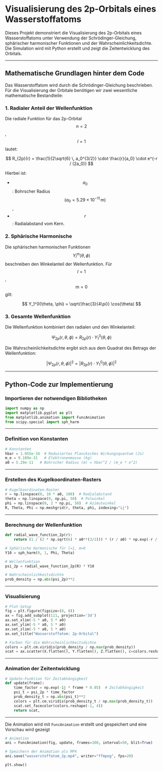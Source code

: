 # Visualisierung des 2p-Orbitals eines Wasserstoffatoms

Dieses Projekt demonstriert die Visualisierung des 2p-Orbitals eines Wasserstoffatoms unter Verwendung der Schrödinger-Gleichung, sphärischer harmonischer Funktionen und der Wahrscheinlichkeitsdichte. Die Simulation wird mit Python erstellt und zeigt die Zeitentwicklung des Orbitals.

---

## Mathematische Grundlagen hinter dem Code

Das Wasserstoffatom wird durch die Schrödinger-Gleichung beschrieben. Für die Visualisierung der Orbitale benötigen wir zwei wesentliche mathematische Bestandteile:

### 1. **Radialer Anteil der Wellenfunktion**
Die radiale Funktion für das  2p-Orbital $$n=2$$, $$l=1$$ lautet:

$$
R_{2p}(r) = \frac{1}{2\sqrt{6} \, a_0^{3/2}} \cdot \frac{r}{a_0} \cdot e^{-r / (2a_0)}
$$

Hierbei ist:
- $$a_0$$: Bohrscher Radius $$(a_0 = 5.29 \times 10^{-11} \, \text{m})$$,
- $$r$$: Radialabstand vom Kern.

### 2. **Sphärische Harmonische**
Die sphärischen harmonischen Funktionen $$Y_l^m(\theta, \phi)$$ beschreiben den Winkelanteil der Wellenfunktion. Für $$l=1$$, $$m=0$$ gilt:

$$
Y_1^0(\theta, \phi) = \sqrt{\frac{3}{4\pi}} \cos(\theta)
$$

### 3. **Gesamte Wellenfunktion**
Die Wellenfunktion kombiniert den radialen und den Winkelanteil:

$$
\Psi_{2p}(r, \theta, \phi) = R_{2p}(r) \cdot Y_1^0(\theta, \phi)
$$

Die Wahrscheinlichkeitsdichte ergibt sich aus dem Quadrat des Betrags der Wellenfunktion:

$$
|\Psi_{2p}(r, \theta, \phi)|^2 = \left| R_{2p}(r) \cdot Y_1^0(\theta, \phi) \right|^2
$$

---

## Python-Code zur Implementierung

### Importieren der notwendigen Bibliotheken

```python
import numpy as np
import matplotlib.pyplot as plt
from matplotlib.animation import FuncAnimation
from scipy.special import sph_harm
```

---

### Definition von Konstanten

```python
# Konstanten
hbar = 1.055e-34  # Reduziertes Plancksches Wirkungsquantum (Js)
m_e = 9.109e-31   # Elektronenmasse (kg)
a0 = 5.29e-11   # Bohrscher Radius (m) = hbar^2 / (m_e * e^2)
```

---

### Erstellen des Kugelkoordinaten-Rasters

```python
# Kugelkoordinaten-Raster
r = np.linspace(0, 10 * a0, 100)  # Radialabstand
theta = np.linspace(0, np.pi, 50)  # Polwinkel
phi = np.linspace(0, 2 * np.pi, 50)  # Azimutwinkel
R, Theta, Phi = np.meshgrid(r, theta, phi, indexing="ij")
```

---

### Berechnung der Wellenfunktion

```python
def radial_wave_function_2p(r):
    return (1 / (2 * np.sqrt(6) * a0**(3/2))) * (r / a0) * np.exp(-r / (2 * a0))

# Sphärische Harmonische für l=1, m=0
Y10 = sph_harm(0, 1, Phi, Theta)

# Wellenfunktion
psi_2p = radial_wave_function_2p(R) * Y10

# Wahrscheinlichkeitsdichte
prob_density = np.abs(psi_2p)**2
```

---

### Visualisierung

```python
# Plot-Setup
fig = plt.figure(figsize=(8, 8))
ax = fig.add_subplot(111, projection='3d')
ax.set_xlim(-5 * a0, 5 * a0)
ax.set_ylim(-5 * a0, 5 * a0)
ax.set_zlim(-5 * a0, 5 * a0)
ax.set_title("Wasserstoffatom: 2p-Orbital")

# Farben für die Wahrscheinlichkeitsdichte
colors = plt.cm.viridis(prob_density / np.max(prob_density))
scat = ax.scatter(X.flatten(), Y.flatten(), Z.flatten(), c=colors.reshape(-1, 4), s=0.1, alpha=0.8)
```

---

### Animation der Zeitentwicklung

```python
# Update-Funktion für Zeitabhängigkeit
def update(frame):
    time_factor = np.exp(-1j * frame * 0.05)  # Zeitabhängigkeit
    psi_t = psi_2p * time_factor
    prob_density_t = np.abs(psi_t)**2
    colors = plt.cm.viridis(prob_density_t / np.max(prob_density_t))
    scat.set_facecolor(colors.reshape(-1, 4))
    return scat,
```

---

Die Animation wird mit `FuncAnimation` erstellt und gespeichert und eine Vorschau wird gezeigt

```python
# Animation
ani = FuncAnimation(fig, update, frames=100, interval=50, blit=True)

# Speichern der Animation als MP4
ani.save("wasserstoffatom_2p.mp4", writer="ffmpeg", fps=20)

plt.show()
```
